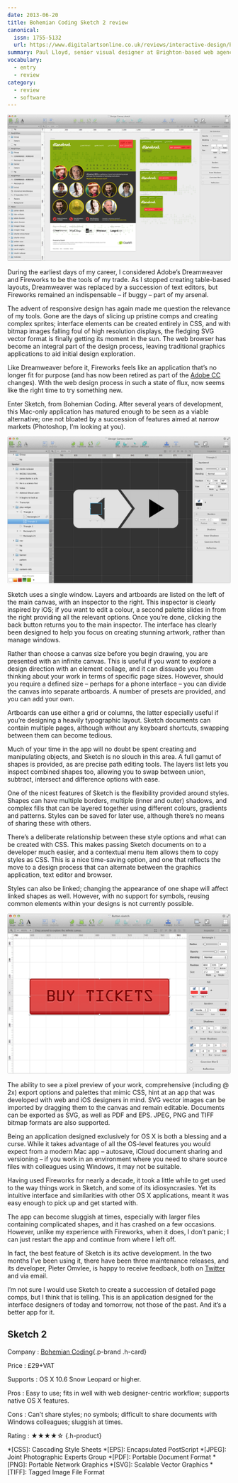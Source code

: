 ```yaml
---
date: 2013-06-20
title: Bohemian Coding Sketch 2 review
canonical:
  issn: 1755-5132
  url: https://www.digitalartsonline.co.uk/reviews/interactive-design/bohemian-coding-sketch-2-review/
summary: Paul Lloyd, senior visual designer at Brighton-based web agency Clearleft, explains why he’s not sad that Adobe has killed Fireworks, as he’s already moved onto a much better tool to design site interfaces and elements.
vocabulary:
  - entry
  - review
category:
  - review
  - software
---
```


![Screenshot of Sketch interface displaying four artboards.](../media/2013/171/a2/canvas_and_artboards.png "Canvas and artboards in Sketch.")

During the earliest days of my career, I considered Adobe’s Dreamweaver and Fireworks to be the tools of my trade. As I stopped creating table-based layouts, Dreamweaver was replaced by a succession of text editors, but Fireworks remained an indispensable – if buggy – part of my arsenal.

The advent of responsive design has again made me question the relevance of my tools. Gone are the days of slicing up pristine comps and creating complex sprites; interface elements can be created entirely in CSS, and with bitmap images falling foul of high resolution displays, the fledging SVG vector format is finally getting its moment in the sun. The web browser has become an integral part of the design process, leaving traditional graphics applications to aid initial design exploration.

Like Dreamweaver before it, Fireworks feels like an application that’s no longer fit for purpose (and has now been retired as part of the [Adobe CC][1] changes). With the web design process in such a state of flux, now seems like the right time to try something new.

Enter Sketch, from Bohemian Coding. After several years of development, this Mac-only application has matured enough to be seen as a viable alternative; one not bloated by a succession of features aimed at narrow markets (Photoshop, I’m looking at you).

![Screenshot of Sketch where two shapes have been combined.](../media/2013/171/a2/combined_shape.png "Combining shapes in Sketch.")

Sketch uses a single window. Layers and artboards are listed on the left of the main canvas, with an inspector to the right. This inspector is clearly inspired by iOS; if you want to edit a colour, a second palette slides in from the right providing all the relevant options. Once you’re done, clicking the back button returns you to the main inspector. The interface has clearly been designed to help you focus on creating stunning artwork, rather than manage windows.

Rather than choose a canvas size before you begin drawing, you are presented with an infinite canvas. This is useful if you want to explore a design direction with an element collage, and it can dissuade you from thinking about your work in terms of specific page sizes. However, should you require a defined size – perhaps for a phone interface – you can divide the canvas into separate artboards. A number of presets are provided, and you can add your own.

Artboards can use either a grid or columns, the latter especially useful if you’re designing a heavily typographic layout. Sketch documents can contain multiple pages, although without any keyboard shortcuts, swapping between them can become tedious.

Much of your time in the app will no doubt be spent creating and manipulating objects, and Sketch is no slouch in this area. A full gamut of shapes is provided, as are precise path editing tools. The layers list lets you inspect combined shapes too, allowing you to swap between union, subtract, intersect and difference options with ease.

One of the nicest features of Sketch is the flexibility provided around styles. Shapes can have multiple borders, multiple (inner and outer) shadows, and complex fills that can be layered together using different colours, gradients and patterns. Styles can be saved for later use, although there’s no means of sharing these with others.

There’s a deliberate relationship between these style options and what can be created with CSS. This makes passing Sketch documents on to a developer much easier, and a contextual menu item allows them to copy styles as CSS. This is a nice time-saving option, and one that reflects the move to a design process that can alternate between the graphics application, text editor and browser.

Styles can also be linked; changing the appearance of one shape will affect linked shapes as well. However, with no support for symbols, reusing common elements within your designs is not currently possible.

![Screenshot of Sketch applying styles to a button.](../media/2013/171/a2/shape_styles.png "Shape styles in Sketch.")

The ability to see a pixel preview of your work, comprehensive (including @​2x) export options and palettes that mimic CSS, hint at an app that was developed with web and iOS designers in mind. SVG vector images can be imported by dragging them to the canvas and remain editable. Documents can be exported as SVG, as well as PDF and EPS. JPEG, PNG and TIFF bitmap formats are also supported.

Being an application designed exclusively for OS X is both a blessing and a curse. While it takes advantage of all the OS-level features you would expect from a modern Mac app – autosave, iCloud document sharing and versioning – if you work in an environment where you need to share source files with colleagues using Windows, it may not be suitable.

Having used Fireworks for nearly a decade, it took a little while to get used to the way things work in Sketch, and some of its idiosyncrasies. Yet its intuitive interface and similarities with other OS X applications, meant it was easy enough to pick up and get started with.

The app can become sluggish at times, especially with larger files containing complicated shapes, and it has crashed on a few occasions. However, unlike my experience with Fireworks, when it does, I don’t panic; I can just restart the app and continue from where I left off.

In fact, the best feature of Sketch is its active development. In the two months I’ve been using it, there have been three maintenance releases, and its developer, Pieter Omvlee, is happy to receive feedback, both on [Twitter][2] and via email.

I’m not sure I would use Sketch to create a succession of detailed page comps, but I think that is telling. This is an application designed for the interface designers of today and tomorrow, not those of the past. And it’s a better app for it.

## Sketch 2

Company
: [Bohemian Coding](http://bohemiancoding.com/sketch/){.p-brand .h-card}

Price
: <data class="p-price" value="29.00">£29+VAT</data>

Supports
: OS X 10.6 Snow Leopard or higher.

Pros
: Easy to use; fits in well with web designer-centric workflow; supports native OS X features.

Cons
: Can’t share styles; no symbols; difficult to share documents with Windows colleagues; sluggish at times.

Rating
: <data class="p-rating" value="4">★★★★☆</data>
{.h-product}

[1]: https://www.digitalartsonline.co.uk/topic/adobe-creative-cloud/
[2]: https://twitter.com/bohemiancoding

*[CSS]: Cascading Style Sheets
*[EPS]: Encapsulated PostScript
*[JPEG]: Joint Photographic Experts Group
*[PDF]: Portable Document Format
*[PNG]: Portable Network Graphics
*[SVG]: Scalable Vector Graphics
*[TIFF]: Tagged Image File Format
